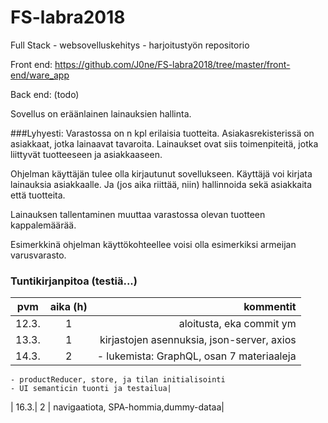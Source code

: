 # FS-labra2018

Full Stack - websovelluskehitys - harjoitustyön repositorio

Front end:
https://github.com/J0ne/FS-labra2018/tree/master/front-end/ware_app

Back end: (todo)


Sovellus on eräänlainen lainauksien hallinta. 

###Lyhyesti:
Varastossa on n kpl erilaisia tuotteita. 
Asiakasrekisterissä on asiakkaat, jotka lainaavat tavaroita.
Lainaukset ovat siis toimenpiteitä, jotka liittyvät tuotteeseen ja asiakkaaseen.

Ohjelman käyttäjän tulee olla kirjautunut sovellukseen.
Käyttäjä voi kirjata lainauksia asiakkaalle. Ja (jos aika riittää, niin) hallinnoida sekä asiakkaita että tuotteita.

Lainauksen tallentaminen muuttaa varastossa olevan tuotteen kappalemäärää.

Esimerkkinä ohjelman käyttökohteellee voisi olla esimerkiksi armeijan varusvarasto.


### Tuntikirjanpitoa (testiä...)

| pvm	| aika (h) | kommentit 					|
| ------|:-----:| -----------------------------:|
|	12.3.|  1	| aloitusta, eka commit ym		|
|	13.3.|	1	| kirjastojen asennuksia, json-server, axios|
|	14.3.|	2	|    - lukemista: GraphQL, osan 7 materiaaleja
    - productReducer, store, ja tilan initialisointi
    - UI semanticin tuonti ja testailua|
|	16.3.| 	2	| navigaatiota, SPA-hommia,dummy-dataa|






